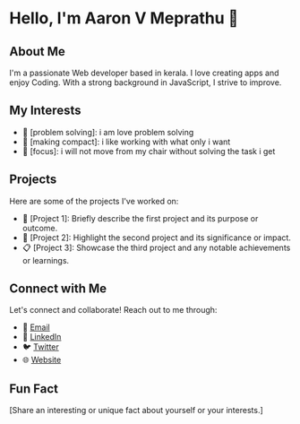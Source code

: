 # Hello, I'm Aaron V Meprathu 👋

## About Me

I'm a passionate Web developer based in kerala. I love creating apps and enjoy Coding. With a strong background in JavaScript, I strive to improve.

## My Interests

- 🚀 [problem solving]: i am love problem solving
- 🎨 [making compact]: i like working with what only i want 
- 🌱 [focus]: i will not move from my chair without solving the task i get

## Projects

Here are some of the projects I've worked on:

- 📁 [Project 1]: Briefly describe the first project and its purpose or outcome.
- 📂 [Project 2]: Highlight the second project and its significance or impact.
- 📋 [Project 3]: Showcase the third project and any notable achievements or learnings.

## Connect with Me

Let's connect and collaborate! Reach out to me through:

- 📧 [Email](mailto:aaronvmeprathu@gmail.com)
- 💼 [LinkedIn](https://www.linkedin.com/in/aaronvmeprathu/)
- 🐦 [Twitter](https://twitter.com/aaronvmeprathu)
- 🌐 [Website](https://www.yourwebsite.com)

## Fun Fact

[Share an interesting or unique fact about yourself or your interests.]


